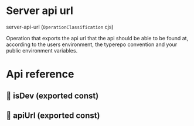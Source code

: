 # Server api url

server-api-url (`OperationClassification` cjs)

Operation that exports the api url that the api should be able to be found at, according to the users environment, the typerepo convention and your public environment variables.




# Api reference

## 📄 isDev (exported const)

## 📄 apiUrl (exported const)

